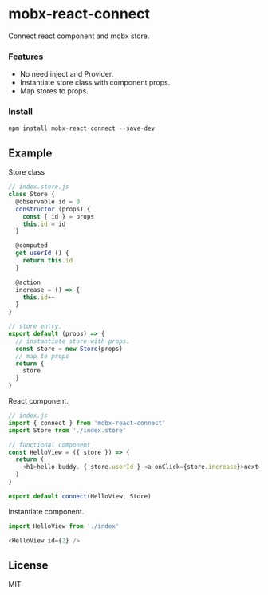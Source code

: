 # mobx-react-connect
Connect react component and mobx store.

### Features
- No need inject and Provider.
- Instantiate store class with component props.
- Map stores to props.

### Install
```js
npm install mobx-react-connect --save-dev
```

## Example

Store class

```js
// index.store.js
class Store {
  @observable id = 0
  constructor (props) {
    const { id } = props
    this.id = id
  }

  @computed
  get userId () {
    return this.id
  }

  @action
  increase = () => {
    this.id++
  }
}

// store entry.
export default (props) => {
  // instantiate store with props.
  const store = new Store(props)
  // map to props
  return {
    store
  }
}
```

React component.

```js
// index.js
import { connect } from 'mobx-react-connect'
import Store from './index.store'

// functional component
const HelloView = ({ store }) => {
  return (
    <h1>hello buddy. { store.userId } <a onClick={store.increase}>next</a></h1>
  )
}

export default connect(HelloView, Store)
```

Instantiate component.

```js
import HelloView from './index'

<HelloView id={2} />
```

## License
MIT